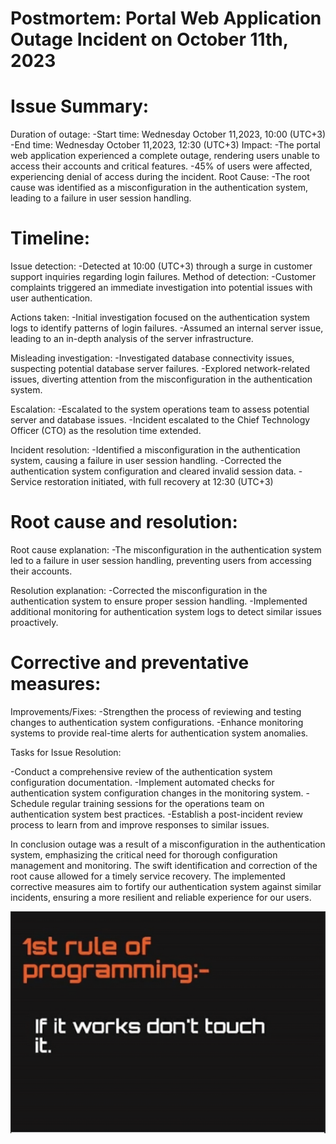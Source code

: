 Postmortem: Portal Web Application Outage Incident on October 11th, 2023
===================================================================================================

Issue Summary:
===================================================================================================

Duration of outage:
-Start time: Wednesday October 11,2023, 10:00 (UTC+3)
-End time: Wednesday October 11,2023, 12:30 (UTC+3)
Impact:
-The portal web application experienced a complete outage, 
rendering users unable to access their accounts and critical features.
-45% of users were affected, experiencing denial of access during the incident.
Root Cause:
-The root cause was identified as a misconfiguration in the authentication system, 
leading to a failure in user session handling.


Timeline:
===================================================================================================

Issue detection: 
-Detected at 10:00 (UTC+3) through a surge in customer support inquiries regarding login failures.
Method of detection: 
-Customer complaints triggered an immediate investigation into potential issues with user authentication.

Actions taken:
-Initial investigation focused on the authentication system logs to identify patterns of login failures.
-Assumed an internal server issue, leading to an in-depth analysis of the server infrastructure.

Misleading investigation:
-Investigated database connectivity issues, suspecting potential database server failures.
-Explored network-related issues, diverting attention from the misconfiguration in the authentication system.

Escalation:
-Escalated to the system operations team to assess potential server and database issues.
-Incident escalated to the Chief Technology Officer (CTO) as the resolution time extended.

Incident resolution:
-Identified a misconfiguration in the authentication system, causing a failure in user session handling.
-Corrected the authentication system configuration and cleared invalid session data.
-Service restoration initiated, with full recovery at 12:30 (UTC+3)

Root cause and resolution:
===================================================================================================

Root cause explanation:
-The misconfiguration in the authentication system led to a failure in user session handling, 
preventing users from accessing their accounts.

Resolution explanation:
-Corrected the misconfiguration in the authentication system to ensure proper session handling.
-Implemented additional monitoring for authentication system logs to detect similar issues proactively.

Corrective and preventative measures:
===================================================================================================

Improvements/Fixes:
-Strengthen the process of reviewing and testing changes to authentication system configurations.
-Enhance monitoring systems to provide real-time alerts for authentication system anomalies.

Tasks for Issue Resolution:

-Conduct a comprehensive review of the authentication system configuration documentation.
-Implement automated checks for authentication system configuration changes in the monitoring system.
-Schedule regular training sessions for the operations team on authentication system best practices.
-Establish a post-incident review process to learn from and improve responses to similar issues.


In conclusion outage was a result of a misconfiguration in the authentication system, emphasizing 
the critical need for thorough configuration management and monitoring. The swift identification and 
correction of the root cause allowed for a timely service recovery. The implemented corrective measures 
aim to fortify our authentication system against similar incidents, ensuring a more resilient and 
reliable experience for our users.

![Alt text](<Coding rule.PNG>)











